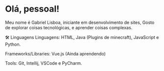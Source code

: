 # **Olá, pessoal!**  
Meu nome é Gabriel Lisboa, iniciante em desenvolvimento de sites, Gosto de explorar coisas tecnológicas, e aprender coisas complexas.

🛠️ Linguagens
Linguagens: HTML, Java (Plugins de minecraft), JavaScript e Python.

Frameworks/Libraries: Vue.js (Ainda aprendendo)

Tools: Git, Intellij, VSCode e PyCharm.    
